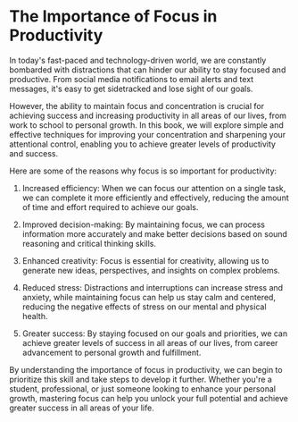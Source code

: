 The Importance of Focus in Productivity
=====================================================

In today's fast-paced and technology-driven world, we are constantly bombarded with distractions that can hinder our ability to stay focused and productive. From social media notifications to email alerts and text messages, it's easy to get sidetracked and lose sight of our goals.

However, the ability to maintain focus and concentration is crucial for achieving success and increasing productivity in all areas of our lives, from work to school to personal growth. In this book, we will explore simple and effective techniques for improving your concentration and sharpening your attentional control, enabling you to achieve greater levels of productivity and success.

Here are some of the reasons why focus is so important for productivity:

1. Increased efficiency: When we can focus our attention on a single task, we can complete it more efficiently and effectively, reducing the amount of time and effort required to achieve our goals.

2. Improved decision-making: By maintaining focus, we can process information more accurately and make better decisions based on sound reasoning and critical thinking skills.

3. Enhanced creativity: Focus is essential for creativity, allowing us to generate new ideas, perspectives, and insights on complex problems.

4. Reduced stress: Distractions and interruptions can increase stress and anxiety, while maintaining focus can help us stay calm and centered, reducing the negative effects of stress on our mental and physical health.

5. Greater success: By staying focused on our goals and priorities, we can achieve greater levels of success in all areas of our lives, from career advancement to personal growth and fulfillment.

By understanding the importance of focus in productivity, we can begin to prioritize this skill and take steps to develop it further. Whether you're a student, professional, or just someone looking to enhance your personal growth, mastering focus can help you unlock your full potential and achieve greater success in all areas of your life.
